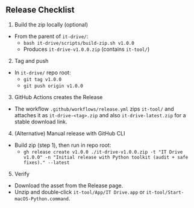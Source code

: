## Release Checklist

1) Build the zip locally (optional)

- From the parent of `it-drive/`:
  - `bash it-drive/scripts/build-zip.sh v1.0.0`
  - Produces `it-drive-v1.0.0.zip` (contains `it-tool/`)

2) Tag and push

- In `it-drive/` repo root:
  - `git tag v1.0.0`
  - `git push origin v1.0.0`

3) GitHub Actions creates the Release

- The workflow `.github/workflows/release.yml` zips `it-tool/` and attaches it as `it-drive-<tag>.zip` and also `it-drive-latest.zip` for a stable download link.

4) (Alternative) Manual release with GitHub CLI

- Build zip (step 1), then run in repo root:
  - `gh release create v1.0.0 ./it-drive-v1.0.0.zip -t "IT Drive v1.0.0" -n "Initial release with Python toolkit (audit + safe fixes)." --latest`

5) Verify

- Download the asset from the Release page.
- Unzip and double‑click `it-tool/App/IT Drive.app` or `it-tool/Start-macOS-Python.command`.
